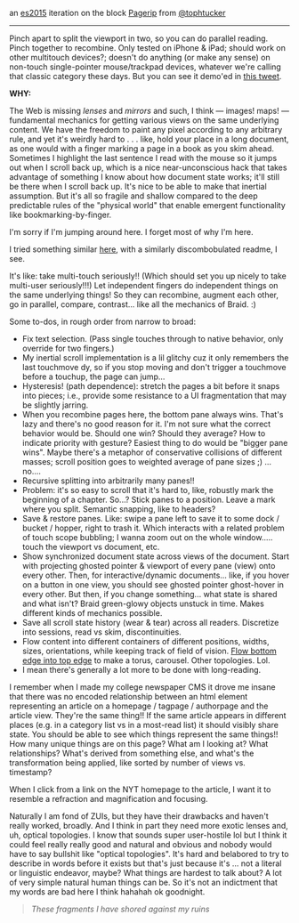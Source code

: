 an [es2015](https://babeljs.io/learn-es2015/) iteration on the block [Pagerip](https://bl.ocks.org/tophtucker/c2631f2e097d4e3f049f636318abbe98) from [@tophtucker](https://twitter.com/tophtucker)

---


Pinch apart to split the viewport in two, so you can do parallel reading. Pinch together to recombine. Only tested on iPhone & iPad; should work on other multitouch devices?; doesn't do anything (or make any sense) on non-touch single-pointer mouse/trackpad devices, whatever we're calling that classic category these days. But you can see it demo'ed in [this tweet](https://twitter.com/tophtucker/status/833379891429175296).

**WHY:**

The Web is missing *lenses* and *mirrors* and such, I think — images! maps! — fundamental mechanics for getting various views on the same underlying content. We have the freedom to paint any pixel according to any arbitrary rule, and yet it's weirdly hard to . . . like, hold your place in a long document, as one would with a finger marking a page in a book as you skim ahead. Sometimes I highlight the last sentence I read with the mouse so it jumps out when I scroll back up, which is a nice near-unconscious hack that takes advantage of something I know about how document state works; it'll still be there when I scroll back up. It's nice to be able to make that inertial assumption. But it's all so fragile and shallow compared to the deep predictable rules of the "physical world" that enable emergent functionality like bookmarking-by-finger.

I'm sorry if I'm jumping around here. I forget most of why I'm here.

I tried something similar [here](https://bl.ocks.org/tophtucker/b60766a1a137dbee3bf12fa6350d0069), with a similarly discombobulated readme, I see.

It's like: take multi-touch seriously!! (Which should set you up nicely to take multi-user seriously!!!) Let independent fingers do independent things on the same underlying things! So they can recombine, augment each other, go in parallel, compare, contrast... like all the mechanics of Braid. :)  

Some to-dos, in rough order from narrow to broad:  

- Fix text selection. (Pass single touches through to native behavior, only override for two fingers.)  
- My inertial scroll implementation is a lil glitchy cuz it only remembers the last touchmove dy, so if you stop moving and don't trigger a touchmove before a touchup, the page can jump...  
- Hysteresis! (path dependence): stretch the pages a bit before it snaps into pieces; i.e., provide some resistance to a UI fragmentation that may be slightly jarring.  
- When you recombine pages here, the bottom pane always wins. That's lazy and there's no good reason for it. I'm not sure what the correct behavior would be. Should one win? Should they average? How to indicate priority with gesture? Easiest thing to do would be "bigger pane wins". Maybe there's a metaphor of conservative collisions of different masses; scroll position goes to weighted average of pane sizes ;) ... no....    
- Recursive splitting into arbitrarily many panes!!  
- Problem: it's so easy to scroll that it's hard to, like, robustly mark the beginning of a chapter. So...? Stick panes to a position. Leave a mark where you split. Semantic snapping, like to headers?  
- Save & restore panes. Like: swipe a pane left to save it to some dock / bucket / hopper, right to trash it. Which interacts with a related problem of touch scope bubbling; I wanna zoom out on the whole window..... touch the viewport vs document, etc.  
- Show synchronized document state across views of the document. Start with projecting ghosted pointer & viewport of every pane (view) onto every other. Then, for interactive/dynamic documents... like, if you hover on a button in one view, you should see ghosted pointer ghost-hover in every other. But then, if you change something... what state is shared and what isn't? Braid green-glowy objects unstuck in time. Makes different kinds of mechanics possible.   
- Save all scroll state history (wear & tear) across all readers. Discretize into sessions, read vs skim, discontinuities.   
- Flow content into different containers of different positions, widths, sizes, orientations, while keeping track of field of vision. [Flow bottom edge into top edge](https://en.wikipedia.org/wiki/Fundamental_polygon#Examples) to make a torus, carousel. Other topologies. Lol.  
- I mean there's generally a lot more to be done with long-reading.  

I remember when I made my college newspaper CMS it drove me insane that there was no encoded relationship between an html element representing an article on a homepage / tagpage / authorpage and the article view. They're the same thing!! If the same article appears in different places (e.g. in a category list vs in a most-read list) it should visibly share state. You should be able to see which things represent the same things!! How many unique things are on this page? What am I looking at? What relationships? What's derived from something else, and what's the transformation being applied, like sorted by number of views vs. timestamp?

When I click from a link on the NYT homepage to the article, I want it to resemble a refraction and magnification and focusing.

Naturally I am fond of ZUIs, but they have their drawbacks and haven't really worked, broadly. And I think in part they need more exotic lenses and, uh, optical topologies. I know that sounds super user-hostile lol but I think it could feel really really good and natural and obvious and nobody would have to say bullshit like "optical topologies". It's hard and belabored to try to describe in words before it exists but that's just because it's ... not a literal or linguistic endeavor, maybe? What things are hardest to talk about? A lot of very simple natural human things can be. So it's not an indictment that my words are bad here I think hahahah ok goodnight.

> *These fragments I have shored against my ruins*
